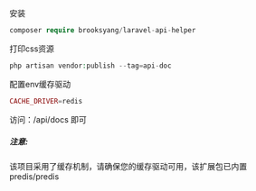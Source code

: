 安装
```php
composer require brooksyang/laravel-api-helper
```

打印css资源
```php
php artisan vendor:publish --tag=api-doc
```

配置env缓存驱动
```php
CACHE_DRIVER=redis
```

访问：<host>/api/docs 即可

##### 注意:
该项目采用了缓存机制，请确保您的缓存驱动可用，该扩展包已内置 predis/predis
